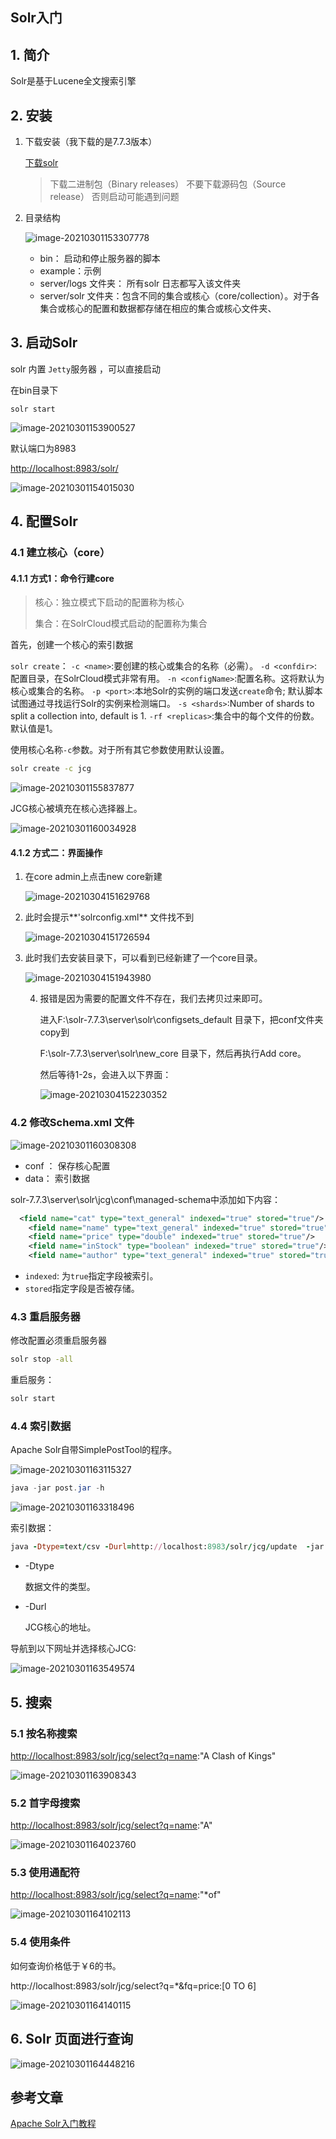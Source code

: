 ## Solr入门

## 1. 简介

 Solr是基于Lucene全文搜索引擎

## 2. 安装

1. 下载安装（我下载的是7.7.3版本）

   [下载solr](https://lucene.apache.org/solr/downloads.html)

   >下载二进制包（Binary releases） 不要下载源码包（Source release） 否则启动可能遇到问题

2. 目录结构

   ![image-20210301153307778](https://zszblog.oss-cn-beijing.aliyuncs.com/zszblog/blogimage-master/img/image-20210301153307778.png)

   - bin： 启动和停止服务器的脚本
   - example：示例
   - server/logs 文件夹： 所有solr 日志都写入该文件夹
   - server/solr 文件夹：包含不同的集合或核心（core/collection）。对于各集合或核心的配置和数据都存储在相应的集合或核心文件夹、

## 3. 启动Solr

solr 内置 `Jetty`服务器 ，可以直接启动

在bin目录下

```
solr start
```

![image-20210301153900527](https://zszblog.oss-cn-beijing.aliyuncs.com/zszblog/blogimage-master/img/image-20210301153900527.png)

默认端口为8983

[http://localhost:8983/solr/](http://localhost:8983/solr/)

![image-20210301154015030](https://zszblog.oss-cn-beijing.aliyuncs.com/zszblog/blogimage-master/img/image-20210301154015030.png)

## 4. 配置Solr

### 4.1 建立核心（core）

#### 4.1.1 方式1：命令行建core

>核心：独立模式下启动的配置称为核心
>
>集合：在SolrCloud模式启动的配置称为集合

首先，创建一个核心的索引数据

`solr create`：
 `-c <name>`:要创建的核心或集合的名称（必需）。
 `-d <confdir>`:配置目录，在SolrCloud模式非常有用。
 `-n <configName>`:配置名称。这将默认为核心或集合的名称。
 `-p <port>`:本地Solr的实例的端口发送`create`命令; 默认脚本试图通过寻找运行Solr的实例来检测端口。
 `-s <shards>`:Number of shards to split a collection into, default is 1.
 `-rf <replicas>`:集合中的每个文件的份数。默认值是1。

使用核心名称`-c`参数。对于所有其它参数使用默认设置。

```sh
solr create -c jcg
```

![image-20210301155837877](https://zszblog.oss-cn-beijing.aliyuncs.com/zszblog/blogimage-master/img/image-20210301155837877.png)

JCG核心被填充在核心选择器上。

![image-20210301160034928](https://zszblog.oss-cn-beijing.aliyuncs.com/zszblog/blogimage-master/img/image-20210301160034928.png)

#### 4.1.2 方式二：界面操作

1. 在core admin上点击new core新建

   ![image-20210304151629768](https://zszblog.oss-cn-beijing.aliyuncs.com/zszblog/blogimage-master/img/image-20210304151629768.png)

2. 此时会提示**'solrconfig.xml** 文件找不到

   ![image-20210304151726594](https://zszblog.oss-cn-beijing.aliyuncs.com/zszblog/blogimage-master/img/image-20210304151726594.png)

3. 此时我们去安装目录下，可以看到已经新建了一个core目录。

   ![image-20210304151943980](https://zszblog.oss-cn-beijing.aliyuncs.com/zszblog/blogimage-master/img/image-20210304151943980.png)

   4. 报错是因为需要的配置文件不存在，我们去拷贝过来即可。

      进入F:\solr-7.7.3\server\solr\configsets\_default 目录下，把conf文件夹copy到

      F:\solr-7.7.3\server\solr\new_core 目录下，然后再执行Add core。

      然后等待1-2s，会进入以下界面：

      ![image-20210304152230352](https://zszblog.oss-cn-beijing.aliyuncs.com/zszblog/blogimage-master/img/image-20210304152230352.png)

### 4.2 修改Schema.xml 文件

![image-20210301160308308](https://zszblog.oss-cn-beijing.aliyuncs.com/zszblog/blogimage-master/img/image-20210301160308308.png)

- conf ： 保存核心配置
- data： 索引数据

solr-7.7.3\server\solr\jcg\conf\managed-schema中添加如下内容：

```xml
  <field name="cat" type="text_general" indexed="true" stored="true"/>
    <field name="name" type="text_general" indexed="true" stored="true"/>
    <field name="price" type="double" indexed="true" stored="true"/>
    <field name="inStock" type="boolean" indexed="true" stored="true"/>
    <field name="author" type="text_general" indexed="true" stored="true"/> 
```

- `indexed`: 为`true`指定字段被索引。
- `stored`指定字段是否被存储。

### 4.3 重启服务器

修改配置必须重启服务器

```sh
solr stop -all
```

重启服务：

```sh
solr start
```

### 4.4 索引数据

Apache Solr自带SimplePostTool的程序。

![image-20210301163115327](https://zszblog.oss-cn-beijing.aliyuncs.com/zszblog/blogimage-master/img/image-20210301163115327.png)

```java
java -jar post.jar -h
```

![image-20210301163318496](https://zszblog.oss-cn-beijing.aliyuncs.com/zszblog/blogimage-master/img/image-20210301163318496.png)

 索引数据：

```ruby
java -Dtype=text/csv -Durl=http://localhost:8983/solr/jcg/update  -jar post.jar   books.csv
```

- -Dtype

    数据文件的类型。

- -Durl 

   JCG核心的地址。

导航到以下网址并选择核心JCG:

![image-20210301163549574](https://zszblog.oss-cn-beijing.aliyuncs.com/zszblog/blogimage-master/img/image-20210301163549574.png)

## 5. 搜索

### 5.1 按名称搜索

[http://localhost:8983/solr/jcg/select?q=name](https://link.jianshu.com/?t=http://localhost:8983/solr/jcg/select?q=name):"A Clash of Kings"



![image-20210301163908343](https://zszblog.oss-cn-beijing.aliyuncs.com/zszblog/blogimage-master/img/image-20210301163908343.png)

### 5.2 首字母搜索

[http://localhost:8983/solr/jcg/select?q=name](https://link.jianshu.com/?t=http://localhost:8983/solr/jcg/select?q=name):"A"

![image-20210301164023760](https://zszblog.oss-cn-beijing.aliyuncs.com/zszblog/blogimage-master/img/image-20210301164023760.png)

### 5.3 使用通配符

[http://localhost:8983/solr/jcg/select?q=name](https://link.jianshu.com/?t=http://localhost:8983/solr/jcg/select?q=name):"*of"

![image-20210301164102113](https://zszblog.oss-cn-beijing.aliyuncs.com/zszblog/blogimage-master/img/image-20210301164102113.png)

### 5.4 使用条件

如何查询价格低于￥6的书。

http://localhost:8983/solr/jcg/select?q=*&fq=price:[0 TO 6]

![image-20210301164140115](https://zszblog.oss-cn-beijing.aliyuncs.com/zszblog/blogimage-master/img/image-20210301164140115.png)

## 6. Solr 页面进行查询

![image-20210301164448216](https://zszblog.oss-cn-beijing.aliyuncs.com/zszblog/blogimage-master/img/image-20210301164448216.png)

## 参考文章

[Apache Solr入门教程](https://www.jianshu.com/p/1b725a783d50)
